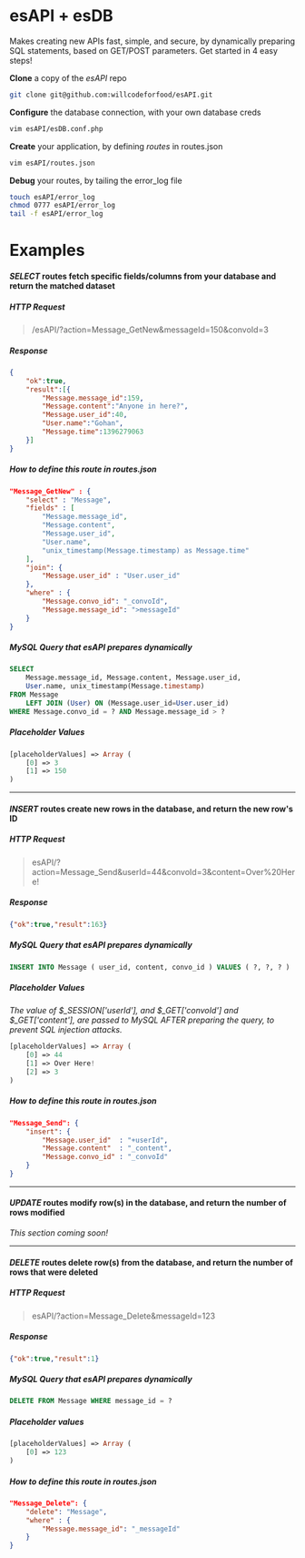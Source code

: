 esAPI + esDB
=====

Makes creating new APIs fast, simple, and secure, by dynamically preparing SQL statements, based on GET/POST parameters. Get started in 4 easy steps!

**Clone** a copy of the *esAPI* repo
```bash
git clone git@github.com:willcodeforfood/esAPI.git
```

**Configure** the database connection, with your own database creds  
```bash
vim esAPI/esDB.conf.php
```

   **Create** your application, by defining *routes* in routes.json  
```bash
vim esAPI/routes.json
```

**Debug** your routes, by tailing the error_log file  
```bash
touch esAPI/error_log
chmod 0777 esAPI/error_log
tail -f esAPI/error_log
```

Examples
===

#### *SELECT* routes fetch specific fields/columns from your database and return the matched dataset

##### HTTP Request
> /esAPI/?action=Message_GetNew&messageId=150&convoId=3

##### Response
```json
{
	"ok":true,
	"result":[{
		"Message.message_id":159,
		"Message.content":"Anyone in here?",
		"Message.user_id":40,
		"User.name":"Gohan",
		"Message.time":1396279063
	}]
}
```

##### How to define this route in routes.json
```json
"Message_GetNew" : {
	"select" : "Message",
	"fields" : [
		"Message.message_id",
		"Message.content",
		"Message.user_id",
		"User.name",
		"unix_timestamp(Message.timestamp) as Message.time"
	],
	"join": {
		"Message.user_id" : "User.user_id"
	},
	"where" : {
		"Message.convo_id": "_convoId",
		"Message.message_id": ">messageId"
	}
}
```

##### MySQL Query that esAPI prepares dynamically
```sql
SELECT
	Message.message_id, Message.content, Message.user_id,
	User.name, unix_timestamp(Message.timestamp)
FROM Message
	LEFT JOIN (User) ON (Message.user_id=User.user_id)
WHERE Message.convo_id = ? AND Message.message_id > ?
```

##### Placeholder Values
```php
[placeholderValues] => Array (
	[0] => 3
	[1] => 150
)
```

---


#### *INSERT* routes create new rows in the database, and return the new row's ID

##### HTTP Request
> esAPI/?action=Message_Send&userId=44&convoId=3&content=Over%20Here!

##### Response
```json
{"ok":true,"result":163}
```

##### MySQL Query that esAPI prepares dynamically
```sql
INSERT INTO Message ( user_id, content, convo_id ) VALUES ( ?, ?, ? )
```

##### Placeholder Values
*The value of $_SESSION['userId'], and $_GET['convoId'] and $_GET['content'], are passed to MySQL AFTER preparing the query, to prevent SQL injection attacks.*
```php
[placeholderValues] => Array (
	[0] => 44
	[1] => Over Here!
	[2] => 3
)
```

##### How to define this route in routes.json
```json
"Message_Send": {
	"insert": {
		"Message.user_id"  : "+userId",
		"Message.content"  : "_content",
		"Message.convo_id" : "_convoId"
	}
}
```

---
 

#### *UPDATE* routes modify row(s) in the database, and return the number of rows modified

*This section coming soon!*

---


#### *DELETE* routes delete row(s) from the database, and return the number of rows that were deleted

##### HTTP Request
> esAPI/?action=Message_Delete&messageId=123

##### Response
```json
{"ok":true,"result":1}
```

##### MySQL Query that esAPI prepares dynamically
```sql
DELETE FROM Message WHERE message_id = ?
```

##### Placeholder values
```php	
[placeholderValues] => Array (
	[0] => 123
)
```

##### How to define this route in routes.json
```json
"Message_Delete": {
	"delete": "Message",
	"where" : {
		"Message.message_id": "_messageId"
	}
}
```
